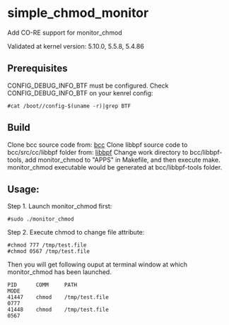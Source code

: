 # simple_chmod_monitor
Add CO-RE support for monitor_chmod

Validated at kernel version: 5.10.0, 5.5.8, 5.4.86

## Prerequisites
CONFIG_DEBUG_INFO_BTF must be configured.
Check CONFIG_DEBUG_INFO_BTF on your kenrel config:
```
#cat /boot//config-$(uname -r)|grep BTF
```
## Build

Clone bcc source code from: [bcc](https://github.com/iovisor/bcc.git)
Clone libbpf source code to bcc/src/cc/libbpf folder from: [libbpf](https://github.com/libbpf/libbpf.git)
Change work directory to bcc/libbpf-tools, add monitor_chmod to "APPS" in Makefile, and then
execute make. monitor_chmod executable would be generated at bcc/libbpf-tools folder.

## Usage: 
Step 1. Launch monitor_chmod first:
```
#sudo ./monitor_chmod
```

Step 2. Execute chmod to change file attribute:
```
#chmod 777 /tmp/test.file
#chmod 0567 /tmp/test.file
```


Then you will get following ouput at terminal window at which monitor_chmod has been launched.
```
PID      COMM     PATH                                                             MODE
41447    chmod    /tmp/test.file                                                   0777
41448    chmod    /tmp/test.file                                                   0567
